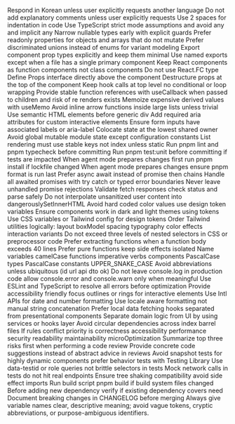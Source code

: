 Respond in Korean unless user explicitly requests another language
Do not add explanatory comments unless user explicitly requests
Use 2 spaces for indentation in code
Use TypeScript strict mode assumptions and avoid any and implicit any
Narrow nullable types early with explicit guards
Prefer readonly properties for objects and arrays that do not mutate
Prefer discriminated unions instead of enums for variant modeling
Export component prop types explicitly and keep them minimal
Use named exports except when a file has a single primary component
Keep React components as function components not class components
Do not use React.FC type
Define Props interface directly above the component
Destructure props at the top of the component
Keep hook calls at top level no conditional or loop wrapping
Provide stable function references with useCallback when passed to children and risk of re renders exists
Memoize expensive derived values with useMemo
Avoid inline arrow functions inside large lists unless trivial
Use semantic HTML elements before generic div
Add required aria attributes for custom interactive elements
Ensure form inputs have associated labels or aria-label
Colocate state at the lowest shared owner
Avoid global mutable module state except configuration constants
List rendering must use stable keys not index unless static
Run pnpm lint and pnpm typecheck before committing
Run pnpm test:unit before committing if tests are impacted
When agent mode prepares changes first run pnpm install if lockfile changed
When agent mode prepares changes ensure pnpm format is run last
Prefer async await instead of promise then chains
Handle all awaited promises with try catch or typed error boundaries
Never leave unhandled promise rejections
Validate fetch responses check status and parse safely
Do not interpolate unsanitized user content into dangerouslySetInnerHTML
Avoid hard coded color values use design token variables
Ensure components work in dark and light themes using tokens
Use CSS variables or Tailwind config for design tokens
Order Tailwind utilities logically: layout boxModel spacing typography color effects interaction variants
Do not exceed three levels of nested selectors in CSS or preprocessor code
Prefer extracting functions when a function body exceeds 40 lines
Prefer pure functions keep side effects isolated
Name variables camelCase functions imperative verbs components PascalCase types PascalCase constants UPPER_SNAKE_CASE
Avoid abbreviations unless ubiquitous (id url api dto ok)
Do not leave console.log in production code allow console.error and console.warn only when meaningful
Use ESLint and TypeScript to resolve all errors before optimization
Provide accessibility friendly focus outlines or rings for interactive elements
Use Intl APIs for date and number formatting
Use locale aware formatting not manual string concatenation
Prefer local data fetching hooks separated from presentational components
Separate domain logic from UI by using services or hooks layer
Avoid circular dependencies across index barrel files
If rules conflict priority is correctness accessibility performance security readability maintainability microOptimization
Summarize top three risks first when performing a code review
Provide concrete code suggestions instead of abstract advice in reviews
Avoid snapshot tests for highly dynamic components prefer behavior tests with Testing Library
Use data-testid or role queries not brittle selectors in tests
Mock network calls in tests do not hit real endpoints
Ensure tree shaking compatibility avoid side effect imports
Run build script pnpm build if build system files changed
Before adding new dependency verify if existing dependency covers need
Document breaking changes in CHANGELOG before merging
Always give variable names clear, descriptive meaning; avoid vague tokens, cryptic abbreviations, or purpose-ambiguous identifiers.